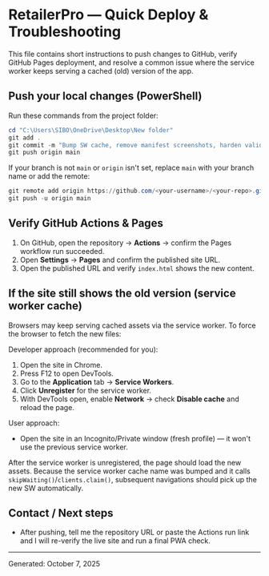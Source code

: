 # RetailerPro — Quick Deploy & Troubleshooting

This file contains short instructions to push changes to GitHub, verify GitHub Pages deployment, and resolve a common issue where the service worker keeps serving a cached (old) version of the app.

## Push your local changes (PowerShell)
Run these commands from the project folder:

```powershell
cd "C:\Users\SIBO\OneDrive\Desktop\New folder"
git add .
git commit -m "Bump SW cache, remove manifest screenshots, harden validation"
git push origin main
```

If your branch is not `main` or `origin` isn't set, replace `main` with your branch name or add the remote:

```powershell
git remote add origin https://github.com/<your-username>/<your-repo>.git
git push -u origin main
```

## Verify GitHub Actions & Pages
1. On GitHub, open the repository → **Actions** → confirm the Pages workflow run succeeded.
2. Open **Settings** → **Pages** and confirm the published site URL.
3. Open the published URL and verify `index.html` shows the new content.

## If the site still shows the old version (service worker cache)
Browsers may keep serving cached assets via the service worker. To force the browser to fetch the new files:

Developer approach (recommended for you):
1. Open the site in Chrome.
2. Press F12 to open DevTools.
3. Go to the **Application** tab → **Service Workers**.
4. Click **Unregister** for the service worker.
5. With DevTools open, enable **Network** → check **Disable cache** and reload the page.

User approach:
- Open the site in an Incognito/Private window (fresh profile) — it won't use the previous service worker.

After the service worker is unregistered, the page should load the new assets. Because the service worker cache name was bumped and it calls `skipWaiting()`/`clients.claim()`, subsequent navigations should pick up the new SW automatically.

## Contact / Next steps
- After pushing, tell me the repository URL or paste the Actions run link and I will re-verify the live site and run a final PWA check.

---
Generated: October 7, 2025
